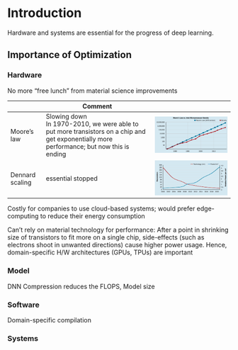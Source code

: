 # Introduction

Hardware and systems are essential for the progress of deep learning.

## Importance of Optimization

### Hardware

No more “free lunch” from material science improvements

|                 | Comment                                                      |                                                              |
| --------------- | ------------------------------------------------------------ | ------------------------------------------------------------ |
| Moore’s law     | Slowing down<br />In 1970-2010, we were able to put more transistors on a chip and get exponentially more performance; but now this is ending | ![Untitled_2](./assets/Untitled_2.png)                       |
| Dennard scaling | essential stopped                                            | ![image-20240413214842554](./assets/image-20240413214842554.png) |

Costly for companies to use cloud-based systems; would prefer edge-computing to reduce their energy consumption

Can’t rely on material technology for performance: After a point in shrinking size of transistors to fit more on a single chip, side-effects (such as electrons shoot in unwanted directions) cause higher power usage. Hence, domain-specific H/W architectures (GPUs, TPUs) are important

### Model

DNN Compression reduces the FLOPS, Model size

### Software

Domain-specific compilation

### Systems

